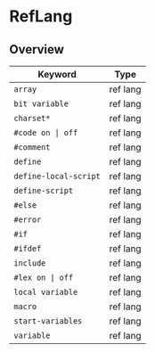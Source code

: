 # RefLang

## Overview

Keyword | Type
--- | ---
`array` | ref lang
`bit variable` | ref lang
`charset*` | ref lang
`#code on \| off` | ref lang
`#comment` | ref lang
`define` | ref lang
`define-local-script` | ref lang
`define-script` | ref lang
`#else` | ref lang
`#error` | ref lang
`#if` | ref lang
`#ifdef` | ref lang
`include` | ref lang
`#lex on \| off` | ref lang
`local variable` | ref lang
`macro` | ref lang
`start-variables` | ref lang
`variable` | ref lang
